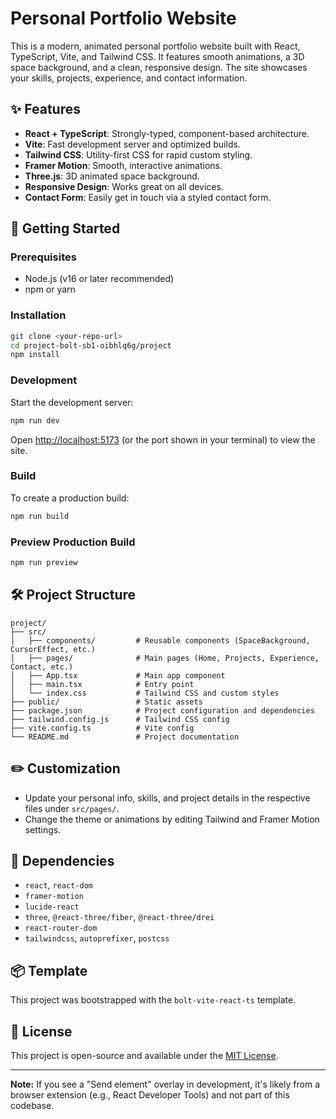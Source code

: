 # Personal Portfolio Website

This is a modern, animated personal portfolio website built with React, TypeScript, Vite, and Tailwind CSS. It features smooth animations, a 3D space background, and a clean, responsive design. The site showcases your skills, projects, experience, and contact information.

## ✨ Features
- **React + TypeScript**: Strongly-typed, component-based architecture.
- **Vite**: Fast development server and optimized builds.
- **Tailwind CSS**: Utility-first CSS for rapid custom styling.
- **Framer Motion**: Smooth, interactive animations.
- **Three.js**: 3D animated space background.
- **Responsive Design**: Works great on all devices.
- **Contact Form**: Easily get in touch via a styled contact form.

## 🚀 Getting Started

### Prerequisites
- Node.js (v16 or later recommended)
- npm or yarn

### Installation
```bash
git clone <your-repo-url>
cd project-bolt-sb1-oibhlq6g/project
npm install
```

### Development
Start the development server:
```bash
npm run dev
```
Open [http://localhost:5173](http://localhost:5173) (or the port shown in your terminal) to view the site.

### Build
To create a production build:
```bash
npm run build
```

### Preview Production Build
```bash
npm run preview
```

## 🛠️ Project Structure
```
project/
├── src/
│   ├── components/         # Reusable components (SpaceBackground, CursorEffect, etc.)
│   ├── pages/              # Main pages (Home, Projects, Experience, Contact, etc.)
│   ├── App.tsx             # Main app component
│   ├── main.tsx            # Entry point
│   └── index.css           # Tailwind CSS and custom styles
├── public/                 # Static assets
├── package.json            # Project configuration and dependencies
├── tailwind.config.js      # Tailwind CSS config
├── vite.config.ts          # Vite config
└── README.md               # Project documentation
```

## ✏️ Customization
- Update your personal info, skills, and project details in the respective files under `src/pages/`.
- Change the theme or animations by editing Tailwind and Framer Motion settings.

## 🧩 Dependencies
- `react`, `react-dom`
- `framer-motion`
- `lucide-react`
- `three`, `@react-three/fiber`, `@react-three/drei`
- `react-router-dom`
- `tailwindcss`, `autoprefixer`, `postcss`

## 📦 Template
This project was bootstrapped with the `bolt-vite-react-ts` template.

## 📄 License
This project is open-source and available under the [MIT License](LICENSE).

---

**Note:** If you see a "Send element" overlay in development, it's likely from a browser extension (e.g., React Developer Tools) and not part of this codebase.

